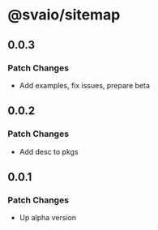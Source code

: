 # @svaio/sitemap

## 0.0.3

### Patch Changes

- Add examples, fix issues, prepare beta

## 0.0.2

### Patch Changes

- Add desc to pkgs

## 0.0.1

### Patch Changes

- Up alpha version
